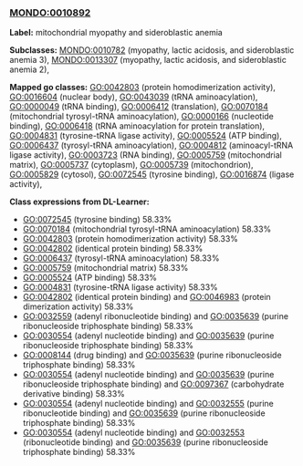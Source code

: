 
### [MONDO:0010892](http://purl.obolibrary.org/obo/MONDO_0010892)
**Label:** mitochondrial myopathy and sideroblastic anemia

**Subclasses:** [MONDO:0010782](http://purl.obolibrary.org/obo/MONDO_0010782) (myopathy, lactic acidosis, and sideroblastic anemia 3), [MONDO:0013307](http://purl.obolibrary.org/obo/MONDO_0013307) (myopathy, lactic acidosis, and sideroblastic anemia 2), 

**Mapped go classes:** [GO:0042803](http://purl.obolibrary.org/obo/GO_0042803) (protein homodimerization activity), [GO:0016604](http://purl.obolibrary.org/obo/GO_0016604) (nuclear body), [GO:0043039](http://purl.obolibrary.org/obo/GO_0043039) (tRNA aminoacylation), [GO:0000049](http://purl.obolibrary.org/obo/GO_0000049) (tRNA binding), [GO:0006412](http://purl.obolibrary.org/obo/GO_0006412) (translation), [GO:0070184](http://purl.obolibrary.org/obo/GO_0070184) (mitochondrial tyrosyl-tRNA aminoacylation), [GO:0000166](http://purl.obolibrary.org/obo/GO_0000166) (nucleotide binding), [GO:0006418](http://purl.obolibrary.org/obo/GO_0006418) (tRNA aminoacylation for protein translation), [GO:0004831](http://purl.obolibrary.org/obo/GO_0004831) (tyrosine-tRNA ligase activity), [GO:0005524](http://purl.obolibrary.org/obo/GO_0005524) (ATP binding), [GO:0006437](http://purl.obolibrary.org/obo/GO_0006437) (tyrosyl-tRNA aminoacylation), [GO:0004812](http://purl.obolibrary.org/obo/GO_0004812) (aminoacyl-tRNA ligase activity), [GO:0003723](http://purl.obolibrary.org/obo/GO_0003723) (RNA binding), [GO:0005759](http://purl.obolibrary.org/obo/GO_0005759) (mitochondrial matrix), [GO:0005737](http://purl.obolibrary.org/obo/GO_0005737) (cytoplasm), [GO:0005739](http://purl.obolibrary.org/obo/GO_0005739) (mitochondrion), [GO:0005829](http://purl.obolibrary.org/obo/GO_0005829) (cytosol), [GO:0072545](http://purl.obolibrary.org/obo/GO_0072545) (tyrosine binding), [GO:0016874](http://purl.obolibrary.org/obo/GO_0016874) (ligase activity), 

**Class expressions from DL-Learner:**

- [GO:0072545](http://purl.obolibrary.org/obo/GO_0072545) (tyrosine binding) 58.33%
- [GO:0070184](http://purl.obolibrary.org/obo/GO_0070184) (mitochondrial tyrosyl-tRNA aminoacylation) 58.33%
- [GO:0042803](http://purl.obolibrary.org/obo/GO_0042803) (protein homodimerization activity) 58.33%
- [GO:0042802](http://purl.obolibrary.org/obo/GO_0042802) (identical protein binding) 58.33%
- [GO:0006437](http://purl.obolibrary.org/obo/GO_0006437) (tyrosyl-tRNA aminoacylation) 58.33%
- [GO:0005759](http://purl.obolibrary.org/obo/GO_0005759) (mitochondrial matrix) 58.33%
- [GO:0005524](http://purl.obolibrary.org/obo/GO_0005524) (ATP binding) 58.33%
- [GO:0004831](http://purl.obolibrary.org/obo/GO_0004831) (tyrosine-tRNA ligase activity) 58.33%
- [GO:0042802](http://purl.obolibrary.org/obo/GO_0042802) (identical protein binding) and [GO:0046983](http://purl.obolibrary.org/obo/GO_0046983) (protein dimerization activity) 58.33%
- [GO:0032559](http://purl.obolibrary.org/obo/GO_0032559) (adenyl ribonucleotide binding) and [GO:0035639](http://purl.obolibrary.org/obo/GO_0035639) (purine ribonucleoside triphosphate binding) 58.33%
- [GO:0030554](http://purl.obolibrary.org/obo/GO_0030554) (adenyl nucleotide binding) and [GO:0035639](http://purl.obolibrary.org/obo/GO_0035639) (purine ribonucleoside triphosphate binding) 58.33%
- [GO:0008144](http://purl.obolibrary.org/obo/GO_0008144) (drug binding) and [GO:0035639](http://purl.obolibrary.org/obo/GO_0035639) (purine ribonucleoside triphosphate binding) 58.33%
- [GO:0030554](http://purl.obolibrary.org/obo/GO_0030554) (adenyl nucleotide binding) and [GO:0035639](http://purl.obolibrary.org/obo/GO_0035639) (purine ribonucleoside triphosphate binding) and [GO:0097367](http://purl.obolibrary.org/obo/GO_0097367) (carbohydrate derivative binding) 58.33%
- [GO:0030554](http://purl.obolibrary.org/obo/GO_0030554) (adenyl nucleotide binding) and [GO:0032555](http://purl.obolibrary.org/obo/GO_0032555) (purine ribonucleotide binding) and [GO:0035639](http://purl.obolibrary.org/obo/GO_0035639) (purine ribonucleoside triphosphate binding) 58.33%
- [GO:0030554](http://purl.obolibrary.org/obo/GO_0030554) (adenyl nucleotide binding) and [GO:0032553](http://purl.obolibrary.org/obo/GO_0032553) (ribonucleotide binding) and [GO:0035639](http://purl.obolibrary.org/obo/GO_0035639) (purine ribonucleoside triphosphate binding) 58.33%


